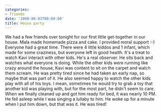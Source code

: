 ```yaml
---
categories:
- friends
date: '2008-08-03T00:00:00'
title: House party
---
```



We had a few friends over tonight for our first little get-together in our house. Mala made homemade pizza and cake. I provided moral support :-) Everyone had a great time. There were 4 little kiddos and 1 infant, which made for some craziness, but everyone left in good health. It's a treat to watch Kavi interact with other kids. He's a real observer. He sits back and watches what everyone is doing. While the other kids were running like crazy around the house, Kavi was content to sit on the carpet and watch them scream. He was pretty tired since he had taken an early nap, so maybe that was part of it. He also seemed happy to watch the other kids play with all of his toys. I mean, sometimes he would try to grab a toy that another kid was playing with, but for the most part, he didn't seem to care. When we finally cleaned up and got him ready for bed, it was nearly 10 PM. He fell asleep while I was singing a lullaby to him. He woke up for a minute when I put him down, but that was it. He was tired!
